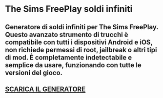 # The Sims FreePlay soldi infiniti
## Generatore di soldi infiniti per The Sims FreePlay. Questo avanzato strumento di trucchi è compatibile con tutti i dispositivi Android e iOS, non richiede permessi di root, jailbreak o altri tipi di mod. È completamente indetectabile e semplice da usare, funzionando con tutte le versioni del gioco.

## [SCARICA IL GENERATORE](https://stellardownload.pro/cl/i/qkd2g5)


